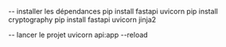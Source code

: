 -- installer les dépendances 
pip install fastapi uvicorn
pip install cryptography
pip install fastapi uvicorn jinja2



-- lancer le projet 
uvicorn api:app --reload
